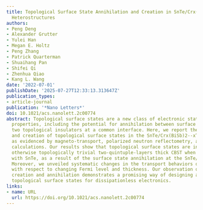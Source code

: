 ```yaml
---
title: Topological Surface State Annihilation and Creation in SnTe/Crx(BiSb)2--xTe3
  Heterostructures
authors:
- Peng Deng
- Alexander Grutter
- Yulei Han
- Megan E. Holtz
- Peng Zhang
- Patrick Quarterman
- Shuaihang Pan
- Shifei Qi
- Zhenhua Qiao
- Kang L. Wang
date: '2022-07-01'
publishDate: '2025-07-27T12:33:13.313647Z'
publication_types:
- article-journal
publication: '*Nano Letters*'
doi: 10.1021/acs.nanolett.2c00774
abstract: Topological surface states are a new class of electronic states with novel
  properties, including the potential for annihilation between surface states from
  two topological insulators at a common interface. Here, we report the annihilation
  and creation of topological surface states in the SnTe/Crx(BiSb)2--xTe3 (CBST) heterostructures
  as evidenced by magneto-transport, polarized neutron reflectometry, and first-principles
  calculations. Our results show that topological surface states are induced in the
  otherwise topologically trivial two-quintuple-layers thick CBST when interfaced
  with SnTe, as a result of the surface state annihilation at the SnTe/CBST interface.
  Moreover, we unveiled systematic changes in the transport behaviors of the heterostructures
  with respect to changing Fermi level and thickness. Our observation of surface state
  creation and annihilation demonstrates a promising way of designing and engineering
  topological surface states for dissipationless electronics.
links:
- name: URL
  url: https://doi.org/10.1021/acs.nanolett.2c00774
---
```

